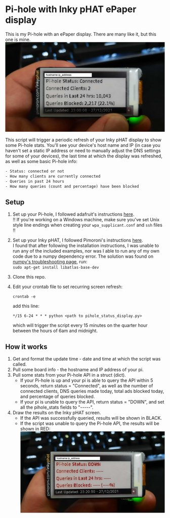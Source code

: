 # Pi-hole with Inky pHAT ePaper display

This is my Pi-hole with an ePaper display. There are many like it, but this one is mine.\
![ ](images/display_connected.jpg)


This script will trigger a periodic refresh of your Inky pHAT display to show some Pi-hole
stats. You'll see your device's host name and IP (in case you haven't set a static IP address
or need to manually adjust the DNS settings for some of your devices), the last time at which
the display was refreshed, as well as some basic Pi-hole info:

    - Status: connected or not
    - How many clients are currently connected
    - Queries in past 24 hours
    - How many queries (count and percentage) have been blocked

## Setup
1. Set up your Pi-hole, I followed adafruit's instructions [here](https://learn.adafruit.com/pi-hole-ad-blocker-with-pi-zero-w/install-pi-hole).\
   !! If you're working on a Windows machine, make sure you've set Unix style line endings
   when creating your `wpa_supplicant.conf` and `ssh` files !!
2. Set up your Inky pHAT, I followed Pimoroni's instructions [here](https://learn.pimoroni.com/article/getting-started-with-inky-phat).\
   I found that after following the installation instructions, I was unable to 
   run any of the included examples, nor was I able to run any of my own code due to
   a numpy dependency error. The solution was found on 
   [numpy's troubleshooting page](https://numpy.org/devdocs/user/troubleshooting-importerror.html), run:\
   `sudo apt-get install libatlas-base-dev`
3. Clone this repo.
4. Edit your crontab file to set recurring screen refresh:

    ```
    crontab -e
    ```
    add this line:
    ```
    */15 6-24 * * * python <path to pihole_status_display.py>
    ```
    which will trigger the script every 15 minutes on the quarter hour between the hours of 6am and midnight.

## How it works
1. Get and format the update time - date and time at which the script was called. 
2. Pull some board info - the hostname and IP address of your pi.
3. Pull some stats from your Pi-hole API in a struct (dict).
    - If your Pi-hole is up and your pi is able to query the API within 5
      seconds, return status = "Connected", as well as the number of connected
      clients, DNS queries made today, total ads blocked today, and percentage
      of queries blocked.
    - If your pi is unable to query the API, return status = "DOWN", and set all
      the pihole_stats fields to "-----".
4. Draw the results on the Inky pHAT screen.
    - If the API was successfully queried, results will be shown in BLACK.
    - If the script was unable to query the Pi-hole API, the results will
      be shown in RED:\
      ![ ](images/display_down.jpg)
